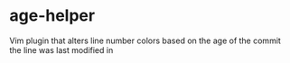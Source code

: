 # age-helper
Vim plugin that alters line number colors based on the age of the commit the line was last modified in
